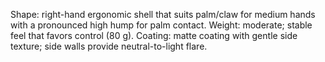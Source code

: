 Shape: right-hand ergonomic shell that suits palm/claw for medium hands with a pronounced high hump for palm contact.
Weight: moderate; stable feel that favors control (80 g).
Coating: matte coating with gentle side texture; side walls provide neutral-to-light flare.
